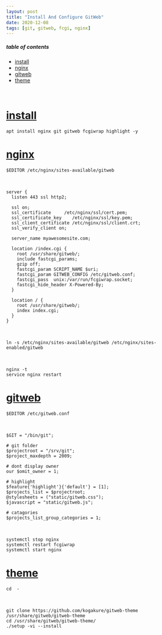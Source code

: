 ```yaml
---
layout: post
title: "Install And Configure GitWeb"
date: 2020-12-08
tags: [git, gitweb, fcgi, nginx] 
---
```


##### table of contents
- [install](#install)
- [nginx](#nginx)
- [gitweb](#gitweb)
- [theme](#theme)

<br />

# [install](#install)

```
apt install nginx git gitweb fcgiwrap highlight -y
```

# [nginx](#nginx)

```
$EDITOR /etc/nginx/sites-available/gitweb
```

<br />

```
server {
  listen 443 ssl http2;

  ssl on;
  ssl_certificate     /etc/nginx/ssl/cert.pem;
  ssl_certificate_key    /etc/nginx/ssl/key.pem;
  ssl_client_certificate /etc/nginx/ssl/client.crt;
  ssl_verify_client on;

  server_name myawesomesite.com;

  location /index.cgi {
    root /usr/share/gitweb/;
    include fastcgi_params;
    gzip off;
    fastcgi_param SCRIPT_NAME $uri;
    fastcgi_param GITWEB_CONFIG /etc/gitweb.conf;
    fastcgi_pass  unix:/var/run/fcgiwrap.socket;
    fastcgi_hide_header X-Powered-By;
  }

  location / {
    root /usr/share/gitweb/;
    index index.cgi;
  }
}
```

<br />

```
ln -s /etc/nginx/sites-available/gitweb /etc/nginx/sites-enabled/gitweb
```

<br />

```
nginx -t
service nginx restart
```

# [gitweb](#gitweb)

```
$EDITOR /etc/gitweb.conf
```

<br />

```
$GIT = "/bin/git";

# git folder
$projectroot = "/srv/git";
$project_maxdepth = 2009;

# dont display owner
our $omit_owner = 1;

# highlight
$feature{'highlight'}{'default'} = [1];
$projects_list = $projectroot;
@stylesheets = ("static/gitweb.css");
$javascript = "static/gitweb.js";

# catagories
$projects_list_group_categories = 1;
```

<br />

```
systemctl stop nginx 
systemctl restart fcgiwrap 
systemctl start nginx
```

# [theme](#theme)

```
cd  -
```

<br />

```
git clone https://github.com/kogakure/gitweb-theme /usr/share/gitweb/gitweb-theme
cd /usr/share/gitweb/gitweb-theme/
./setup -vi --install
```


